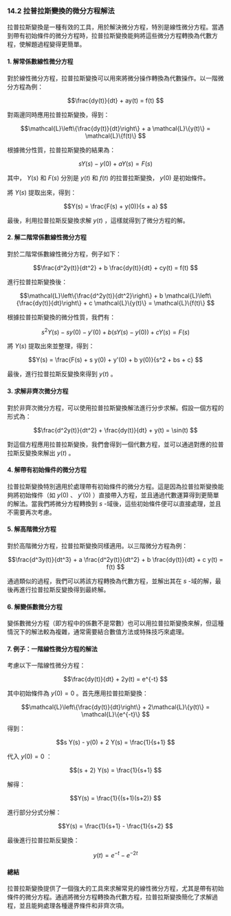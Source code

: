 ### **14.2 拉普拉斯變換的微分方程解法**

拉普拉斯變換是一種有效的工具，用於解決微分方程，特別是線性微分方程。當遇到帶有初始條件的微分方程時，拉普拉斯變換能夠將這些微分方程轉換為代數方程，使解題過程變得更簡單。

#### **1. 解常係數線性微分方程**

對於線性微分方程，拉普拉斯變換可以用來將微分操作轉換為代數操作。以一階微分方程為例：


```math
\frac{dy(t)}{dt} + ay(t) = f(t)

```

對兩邊同時應用拉普拉斯變換，得到：


```math
\mathcal{L}\left\{\frac{dy(t)}{dt}\right\} + a \mathcal{L}\{y(t)\} = \mathcal{L}\{f(t)\}

```

根據微分性質，拉普拉斯變換的結果為：


```math
sY(s) - y(0) + aY(s) = F(s)

```

其中， $Y(s)$  和  $F(s)$  分別是  $y(t)$  和  $f(t)$  的拉普拉斯變換， $y(0)$  是初始條件。

將  $Y(s)$  提取出來，得到：


```math
Y(s) = \frac{F(s) + y(0)}{s + a}

```

最後，利用拉普拉斯反變換求解  $y(t)$ ，這樣就得到了微分方程的解。

#### **2. 解二階常係數線性微分方程**

對於二階常係數線性微分方程，例子如下：


```math
\frac{d^2y(t)}{dt^2} + b \frac{dy(t)}{dt} + cy(t) = f(t)

```

進行拉普拉斯變換後：


```math
\mathcal{L}\left\{\frac{d^2y(t)}{dt^2}\right\} + b \mathcal{L}\left\{\frac{dy(t)}{dt}\right\} + c \mathcal{L}\{y(t)\} = \mathcal{L}\{f(t)\}

```

根據拉普拉斯變換的微分性質，我們有：


```math
s^2 Y(s) - s y(0) - y'(0) + b(s Y(s) - y(0)) + c Y(s) = F(s)

```

將  $Y(s)$  提取出來並整理，得到：


```math
Y(s) = \frac{F(s) + s y(0) + y'(0) + b y(0)}{s^2 + bs + c}

```

最後，進行拉普拉斯反變換來得到  $y(t)$ 。

#### **3. 求解非齊次微分方程**

對於非齊次微分方程，可以使用拉普拉斯變換解法進行分步求解。假設一個方程的形式為：


```math
\frac{d^2y(t)}{dt^2} + \frac{dy(t)}{dt} + y(t) = \sin(t)

```

對這個方程應用拉普拉斯變換，我們會得到一個代數方程，並可以通過對應的拉普拉斯反變換來解出  $y(t)$ 。

#### **4. 解帶有初始條件的微分方程**

拉普拉斯變換特別適用於處理帶有初始條件的微分方程。這是因為拉普拉斯變換能夠將初始條件（如  $y(0)$ 、 $y'(0)$ ）直接帶入方程，並且通過代數運算得到更簡單的解法。當我們將微分方程轉換到  $s$ -域後，這些初始條件便可以直接處理，並且不需要再次考慮。

#### **5. 解高階微分方程**

對於高階微分方程，拉普拉斯變換同樣適用。以三階微分方程為例：


```math
\frac{d^3y(t)}{dt^3} + a \frac{d^2y(t)}{dt^2} + b \frac{dy(t)}{dt} + c y(t) = f(t)

```

通過類似的過程，我們可以將該方程轉換為代數方程，並解出其在  $s$ -域的解，最後再進行拉普拉斯反變換得到最終解。

#### **6. 解變係數微分方程**

變係數微分方程（即方程中的係數不是常數）也可以用拉普拉斯變換來解，但這種情況下的解法較為複雜，通常需要結合數值方法或特殊技巧來處理。

#### **7. 例子：一階線性微分方程的解法**

考慮以下一階線性微分方程：


```math
\frac{dy(t)}{dt} + 2y(t) = e^{-t}

```

其中初始條件為  $y(0) = 0$ 。首先應用拉普拉斯變換：


```math
\mathcal{L}\left\{\frac{dy(t)}{dt}\right\} + 2\mathcal{L}\{y(t)\} = \mathcal{L}\{e^{-t}\}

```

得到：


```math
s Y(s) - y(0) + 2 Y(s) = \frac{1}{s+1}

```

代入  $y(0) = 0$ ：


```math
(s + 2) Y(s) = \frac{1}{s+1}

```

解得：


```math
Y(s) = \frac{1}{(s+1)(s+2)}

```

進行部分分式分解：


```math
Y(s) = \frac{1}{s+1} - \frac{1}{s+2}

```

最後進行拉普拉斯反變換：


```math
y(t) = e^{-t} - e^{-2t}

```

#### **總結**

拉普拉斯變換提供了一個強大的工具來求解常見的線性微分方程，尤其是帶有初始條件的微分方程。通過將微分方程轉換為代數方程，拉普拉斯變換簡化了求解過程，並且能夠處理各種邊界條件和非齊次項。